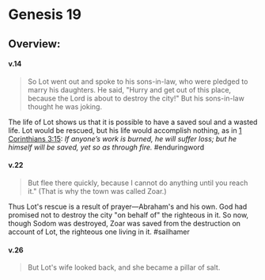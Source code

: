 # Genesis 19

## Overview:


#### v.14
>So Lot went out and spoke to his sons-in-law, who were pledged to marry his daughters. He said, "Hurry and get out of this place, because the Lord is about to destroy the city!" But his sons-in-law thought he was joking.

The life of Lot shows us that it is possible to have a saved soul and a wasted life. Lot would be rescued, but his life would accomplish nothing, as in [1 Corinthians 3:15](https://www.blueletterbible.org/search/preSearch.cfm?Criteria=1Corinthians+3.15&t=NKJV): _If anyone’s work is burned, he will suffer loss; but he himself will be saved, yet so as through fire._
#enduringword 

#### v.22
>But flee there quickly, because I cannot do anything until you reach it." (That is why the town was called Zoar.)

Thus Lot's rescue is a result of prayer—Abraham's and his own. God had promised not to destroy the city "on behalf of" the righteous in it. So now, though Sodom was destroyed, Zoar was saved from the destruction on account of Lot, the righteous one living in it.
#sailhamer 

#### v.26
>But Lot's wife looked back, and she became a pillar of salt.
